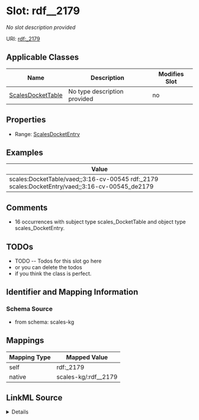 

# Slot: rdf__2179


_No slot description provided_





URI: [rdf:_2179](http://www.w3.org/1999/02/22-rdf-syntax-ns#_2179)



<!-- no inheritance hierarchy -->





## Applicable Classes

| Name | Description | Modifies Slot |
| --- | --- | --- |
| [ScalesDocketTable](../classes/ScalesDocketTable.md) | No type description provided |  no  |







## Properties

* Range: [ScalesDocketEntry](../classes/ScalesDocketEntry.md)






## Examples

| Value |
| --- |
| scales:DocketTable/vaed;;3:16-cv-00545 rdf:_2179 scales:DocketEntry/vaed;;3:16-cv-00545_de2179 |

## Comments

* 16 occurrences with subject type scales_DocketTable and object type scales_DocketEntry.

## TODOs

* TODO -- Todos for this slot go here
* or you can delete the todos
* if you think the class is perfect.

## Identifier and Mapping Information







### Schema Source


* from schema: scales-kg




## Mappings

| Mapping Type | Mapped Value |
| ---  | ---  |
| self | rdf:_2179 |
| native | scales-kg/:rdf__2179 |




## LinkML Source

<details>
```yaml
name: rdf__2179
description: No slot description provided
todos:
- TODO -- Todos for this slot go here
- or you can delete the todos
- if you think the class is perfect.
comments:
- 16 occurrences with subject type scales_DocketTable and object type scales_DocketEntry.
examples:
- value: scales:DocketTable/vaed;;3:16-cv-00545 rdf:_2179 scales:DocketEntry/vaed;;3:16-cv-00545_de2179
from_schema: scales-kg
rank: 1000
slot_uri: rdf:_2179
alias: rdf__2179
domain_of:
- scales_DocketTable
range: scales_DocketEntry

```
</details>